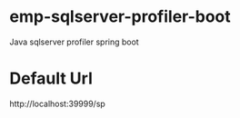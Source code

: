 # emp-sqlserver-profiler-boot
Java sqlserver profiler spring boot
# Default Url
http://localhost:39999/sp
